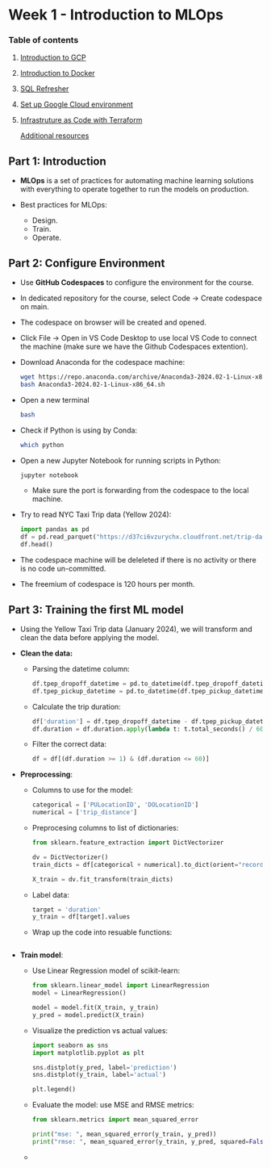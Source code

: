 # Week 1 - Introduction to MLOps

### Table of contents

1. [Introduction to GCP](#part-1)
2. [Introduction to Docker](#part-2)
3. [SQL Refresher](#part-3)
4. [Set up Google Cloud environment](#part-4)
5. [Infrastruture as Code with Terraform](#part-5)

    [Additional resources](#resource)

## Part 1: Introduction <a id='part-1'></a>

+ **MLOps** is a set of practices for automating machine learning solutions with everything to operate together to run the models on production.

+ Best practices for MLOps: 
  + Design.
  + Train.
  + Operate.


## Part 2: Configure Environment <a id='part-2'></a>

+ Use **GitHub Codespaces** to configure the environment for the course.
+ In dedicated repository for the course, select Code -> Create codespace on main. 
+ The codespace on browser will be created and opened.
+ Click File -> Open in VS Code Desktop to use local VS Code to connect the machine (make sure we have the Github Codespaces extention).

+ Download Anaconda for the codespace machine:
  ```bash
  wget https://repo.anaconda.com/archive/Anaconda3-2024.02-1-Linux-x86_64.sh
  bash Anaconda3-2024.02-1-Linux-x86_64.sh 
  ```

+ Open a new terminal
  ```bash
  bash
  ```

+ Check if Python is using by Conda: 

  ```bash
  which python
  ```

+ Open a new Jupyter Notebook for running scripts in Python:
  ```bash
  jupyter notebook
  ```
  + Make sure the port is forwarding from the codespace to the local machine.

+ Try to read NYC Taxi Trip data (Yellow 2024):

  ```python
  import pandas as pd
  df = pd.read_parquet("https://d37ci6vzurychx.cloudfront.net/trip-data/yellow_tripdata_2024-01.parquet")
  df.head()
  ```

+ The codespace machine will be deleleted if there is no activity or there is no code un-committed.

+ The freemium of codespace is 120 hours per month.

## Part 3: Training the first ML model

+ Using the Yellow Taxi Trip data (January 2024), we will transform and clean the data before applying the model.

+ **Clean the data:**

  + Parsing the datetime column:
    ```python
    df.tpep_dropoff_datetime = pd.to_datetime(df.tpep_dropoff_datetime)
    df.tpep_pickup_datetime = pd.to_datetime(df.tpep_pickup_datetime)
    ```

  + Calculate the trip duration:
    ```python
    df['duration'] = df.tpep_dropoff_datetime - df.tpep_pickup_datetime
    df.duration = df.duration.apply(lambda t: t.total_seconds() / 60)
    ```

  + Filter the correct data: 
    ```python
    df = df[(df.duration >= 1) & (df.duration <= 60)]
    ```

+ **Preprocessing**:
  + Columns to use for the model: 
    ```python
    categorical = ['PULocationID', 'DOLocationID']
    numerical = ['trip_distance']
    ```

  + Preprocesing columns to list of dictionaries: 
    ```python
    from sklearn.feature_extraction import DictVectorizer

    dv = DictVectorizer()
    train_dicts = df[categorical + numerical].to_dict(orient="records")

    X_train = dv.fit_transform(train_dicts)
    ```

  + Label data: 
    ```python
    target = 'duration'
    y_train = df[target].values
    ```
  
  + Wrap up the code into resuable functions:
    ```python
    
    ```


+ **Train model**:
  + Use Linear Regression model of scikit-learn:
    ```python
    from sklearn.linear_model import LinearRegression
    model = LinearRegression()
    
    model = model.fit(X_train, y_train)
    y_pred = model.predict(X_train)
    ```
  
  + Visualize the prediction vs actual values:

    ```python
    import seaborn as sns
    import matplotlib.pyplot as plt

    sns.distplot(y_pred, label='prediction')
    sns.distplot(y_train, label='actual')

    plt.legend()
    ```
  
  + Evaluate the model: use MSE and RMSE metrics:
    ```python
    from sklearn.metrics import mean_squared_error

    print("mse: ", mean_squared_error(y_train, y_pred))
    print("rmse: ", mean_squared_error(y_train, y_pred, squared=False))
    ```


  + 

